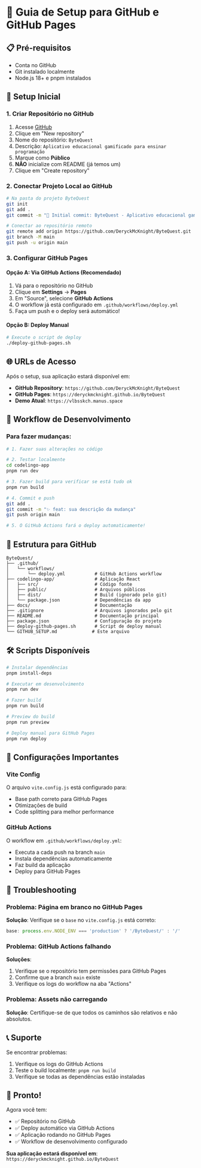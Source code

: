 # 🚀 Guia de Setup para GitHub e GitHub Pages

## 📋 Pré-requisitos

- Conta no GitHub
- Git instalado localmente
- Node.js 18+ e pnpm instalados

## 🔧 Setup Inicial

### 1. Criar Repositório no GitHub

1. Acesse [GitHub](https://github.com)
2. Clique em "New repository"
3. Nome do repositório: `ByteQuest`
4. Descrição: `Aplicativo educacional gamificado para ensinar programação`
5. Marque como **Público**
6. **NÃO** inicialize com README (já temos um)
7. Clique em "Create repository"

### 2. Conectar Projeto Local ao GitHub

```bash
# Na pasta do projeto ByteQuest
git init
git add .
git commit -m "🎉 Initial commit: ByteQuest - Aplicativo educacional gamificado"

# Conectar ao repositório remoto
git remote add origin https://github.com/DeryckMcKnight/ByteQuest.git
git branch -M main
git push -u origin main
```

### 3. Configurar GitHub Pages

#### Opção A: Via GitHub Actions (Recomendado)

1. Vá para o repositório no GitHub
2. Clique em **Settings** → **Pages**
3. Em "Source", selecione **GitHub Actions**
4. O workflow já está configurado em `.github/workflows/deploy.yml`
5. Faça um push e o deploy será automático!

#### Opção B: Deploy Manual

```bash
# Execute o script de deploy
./deploy-github-pages.sh
```

## 🌐 URLs de Acesso

Após o setup, sua aplicação estará disponível em:

- **GitHub Repository**: `https://github.com/DeryckMcKnight/ByteQuest`
- **GitHub Pages**: `https://deryckmcknight.github.io/ByteQuest`
- **Demo Atual**: `https://vlbsskch.manus.space`

## 🔄 Workflow de Desenvolvimento

### Para fazer mudanças:

```bash
# 1. Fazer suas alterações no código

# 2. Testar localmente
cd codelingo-app
pnpm run dev

# 3. Fazer build para verificar se está tudo ok
pnpm run build

# 4. Commit e push
git add .
git commit -m "✨ feat: sua descrição da mudança"
git push origin main

# 5. O GitHub Actions fará o deploy automaticamente!
```

## 📁 Estrutura para GitHub

```
ByteQuest/
├── .github/
│   └── workflows/
│       └── deploy.yml           # GitHub Actions workflow
├── codelingo-app/               # Aplicação React
│   ├── src/                     # Código fonte
│   ├── public/                  # Arquivos públicos
│   ├── dist/                    # Build (ignorado pelo git)
│   └── package.json             # Dependências da app
├── docs/                        # Documentação
├── .gitignore                   # Arquivos ignorados pelo git
├── README.md                    # Documentação principal
├── package.json                 # Configuração do projeto
├── deploy-github-pages.sh       # Script de deploy manual
└── GITHUB_SETUP.md             # Este arquivo
```

## 🛠️ Scripts Disponíveis

```bash
# Instalar dependências
pnpm install-deps

# Executar em desenvolvimento
pnpm run dev

# Fazer build
pnpm run build

# Preview do build
pnpm run preview

# Deploy manual para GitHub Pages
pnpm run deploy
```

## 🔧 Configurações Importantes

### Vite Config
O arquivo `vite.config.js` está configurado para:
- Base path correto para GitHub Pages
- Otimizações de build
- Code splitting para melhor performance

### GitHub Actions
O workflow em `.github/workflows/deploy.yml`:
- Executa a cada push na branch `main`
- Instala dependências automaticamente
- Faz build da aplicação
- Deploy para GitHub Pages

## 🐛 Troubleshooting

### Problema: Página em branco no GitHub Pages
**Solução**: Verifique se o `base` no `vite.config.js` está correto:
```js
base: process.env.NODE_ENV === 'production' ? '/ByteQuest/' : '/'
```

### Problema: GitHub Actions falhando
**Soluções**:
1. Verifique se o repositório tem permissões para GitHub Pages
2. Confirme que a branch `main` existe
3. Verifique os logs do workflow na aba "Actions"

### Problema: Assets não carregando
**Solução**: Certifique-se de que todos os caminhos são relativos e não absolutos.

## 📞 Suporte

Se encontrar problemas:
1. Verifique os logs do GitHub Actions
2. Teste o build localmente: `pnpm run build`
3. Verifique se todas as dependências estão instaladas

## 🎉 Pronto!

Agora você tem:
- ✅ Repositório no GitHub
- ✅ Deploy automático via GitHub Actions
- ✅ Aplicação rodando no GitHub Pages
- ✅ Workflow de desenvolvimento configurado

**Sua aplicação estará disponível em**: `https://deryckmcknight.github.io/ByteQuest`

